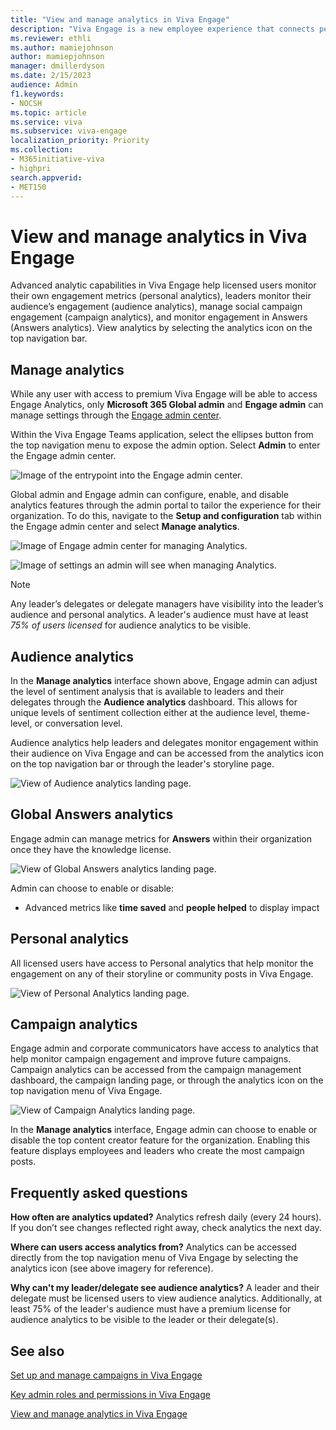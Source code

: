 ```yaml
---
title: "View and manage analytics in Viva Engage"
description: "Viva Engage is a new employee experience that connects people across the company—wherever and whenever they work—so that everyone is included and engaged."
ms.reviewer: ethli
ms.author: mamiejohnson
author: mamiepjohnson
manager: dmillerdyson
ms.date: 2/15/2023
audience: Admin
f1.keywords:
- NOCSH
ms.topic: article
ms.service: viva
ms.subservice: viva-engage
localization_priority: Priority
ms.collection:  
- M365initiative-viva
- highpri
search.appverid:
- MET150
---
```



# View and manage analytics in Viva Engage

Advanced analytic capabilities in Viva Engage help licensed users monitor their own engagement metrics (personal analytics), leaders monitor their audience’s engagement (audience analytics), manage social campaign engagement (campaign analytics), and monitor engagement in Answers (Answers analytics). View analytics by selecting the analytics icon on the top navigation bar.

## Manage analytics

While any user with access to premium Viva Engage will be able to access Engage Analytics, only **Microsoft 365 Global admin** and **Engage admin** can manage settings through the [Engage admin center](/Viva/engage/eac-as-access-eac).

Within the Viva Engage Teams application, select the ellipses button from the top navigation menu to expose the admin option. Select **Admin** to enter the Engage admin center.

![Image of the entrypoint into the Engage admin center.](/Viva/media/engage/admin/admin-entrypoint.png)

 Global admin and Engage admin can configure, enable, and disable analytics features through the admin portal to tailor the experience for their organization. To do this, navigate to the **Setup and configuration** tab within the Engage admin center and select **Manage analytics**.

![Image of Engage admin center for managing Analytics.](/Viva/media/engage/admin/manage-analytics-eac.png)

![Image of settings an admin will see when managing Analytics.](/Viva/media/engage/admin/analytics-admin-settings.png)

>[!NOTE]
> Any leader’s delegates or delegate managers have visibility into the leader’s audience and personal analytics. A leader's audience must have at least *75% of users licensed* for audience analytics to be visible.

## Audience analytics  

In the **Manage analytics** interface shown above, Engage admin can adjust the level of sentiment analysis that is available to leaders and their delegates through the **Audience analytics** dashboard. This allows for unique levels of sentiment collection either at the audience level, theme-level, or conversation level.

Audience analytics help leaders and delegates monitor engagement within their audience on Viva Engage and can be accessed from the analytics icon on the top navigation bar or through the leader's storyline page.

![View of Audience analytics landing page.](/Viva/media/engage/admin/audience-analytics.png)

## Global Answers analytics

Engage admin can manage metrics for **Answers** within their organization once they have the knowledge license.

![View of Global Answers analytics landing page.](/Viva/media/engage/admin/global-answers-analytics.png)

Admin can choose to enable or disable:

- Advanced metrics like **time saved** and **people helped** to display impact  

## Personal analytics  

All licensed users have access to Personal analytics that help monitor the engagement on any of their storyline or community posts in Viva Engage.

![View of Personal Analytics landing page.](/Viva/media/engage/admin/personal-analytics-admin.png)

## Campaign analytics  

Engage admin and corporate communicators have access to analytics that help monitor campaign engagement and improve future campaigns. Campaign analytics can be accessed from the campaign management dashboard, the campaign landing page, or through the analytics icon on the top navigation menu of Viva Engage.

![View of Campaign Analytics landing page.](/Viva/media/engage/admin/campaign-analytics.png)

In the **Manage analytics** interface, Engage admin can choose to enable or disable the top content creator feature for the organization. Enabling this feature displays employees and leaders who create the most campaign posts.

## Frequently asked questions

**How often are analytics updated?** Analytics refresh daily (every 24 hours). If you don’t see changes reflected right away, check analytics the next day.

**Where can users access analytics from?** Analytics can be accessed directly from the top navigation menu of Viva Engage by selecting the analytics icon (see above imagery for reference).

**Why can't my leader/delegate see audience analytics?** A leader and their delegate must be licensed users to view audience analytics. Additionally, at least 75% of the leader's audience must have a premium license for audience analytics to be visible to the leader or their delegate(s).

## See also

[Set up and manage campaigns in Viva Engage](/viva/engage/campaigns)

[Key admin roles and permissions in Viva Engage](/viva/engage/eac-key-admin-roles-permissions)

[View and manage analytics in Viva Engage](/Viva/engage/analytics)